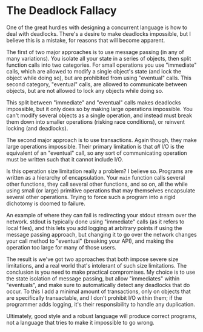 # The Deadlock Fallacy

One of the great hurdles with designing a concurrent language is how to deal with deadlocks.  There's a desire to make deadlocks impossible, but I believe this is a mistake, for reasons that will become apparent.

The first of two major approaches is to use message passing (in any of many variations).  You isolate all your state in a series of objects, then split function calls into two categories.  For small operations you use "immediate" calls, which are allowed to modify a single object's state (and lock the object while doing so), but are prohibited from using "eventual" calls.  This second category, "eventual" calls, are allowed to communicate between objects, but are not allowed to lock any objects while doing so.

This split between "immediate" and "eventual" calls makes deadlocks impossible, but it only does so by making large operations impossible.  You can't modify several objects as a single operation, and instead must break them down into smaller operations (risking race conditions), or reinvent locking (and deadlocks).

The second major approach is to use transactions.  Again though, they make large operations impossible.  Their primary limitation is that _all_ I/O is the equivalent of an "eventual" call, so any sort of communicating operation must be written such that it cannot include I/O.

Is this operation size limitation really a problem?  I believe so.  Programs are written as a hierarchy of encapsulation.  Your `main` function calls several other functions, they call several other functions, and so on, all the while using small (or large) primitive operations that may themselves encapsulate several other operations.  Trying to force such a program into a rigid dichotomy is doomed to failure.

An example of where they can fail is redirecting your stdout stream over the network.  stdout is typically done using "immediate" calls (as it refers to local files), and this lets you add logging at arbitrary points if using the message passing approach, but changing it to go over the network changes your call method to "eventual" (breaking your API), and making the operation too large for many of those users.

The result is we've got two approaches that both impose severe size limitations, and a real world that's intolerant of such size limitations.  The conclusion is you need to make practical compromises.  My choice is to use the state isolation of message passing, but allow "immediates" within "eventuals", and make sure to automatically detect any deadlocks that do occur.  To this I add a minimal amount of transactions, only on objects that are specifically transactable, and I don't prohibit I/O within them; if the programmer adds logging, it's their responsibility to handle any duplication.

Ultimately, good style and a robust language will produce correct programs, not a language that tries to make it impossible to go wrong.